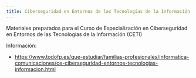 ```yaml
---
title: Ciberseguridad en Entornos de las Tecnologías de la Información
---
```


Materiales preparados para el Curso de Especialización en Ciberseguridad en Entornos de las Tecnologías de la Información (CETI)

Información:
- https://www.todofp.es/que-estudiar/familias-profesionales/informatica-comunicaciones/ce-ciberseguridad-entornos-tecnologias-informacion.html
